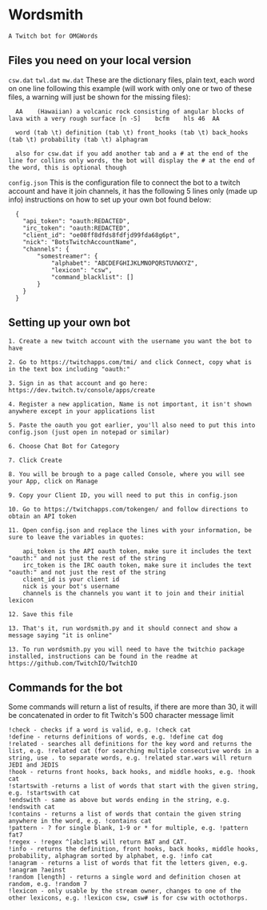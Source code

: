 # Wordsmith
`A Twitch bot for OMGWords`

## Files you need on your local version

  `csw.dat` `twl.dat` `mw.dat`
   These are the dictionary files, plain text, each word on one line following this example (will work with only one or two of these files, a warning will just be shown for the missing files):
      
      AA	(Hawaiian) a volcanic rock consisting of angular blocks of lava with a very rough surface [n -S]	bcfm	hls	46	AA
      
      word (tab \t) definition (tab \t) front_hooks (tab \t) back_hooks (tab \t) probability (tab \t) alphagram

      also for csw.dat if you add another tab and a # at the end of the line for collins only words, the bot will display the # at the end of the word, this is optional though
      
      
  `config.json`
   This is the configuration file to connect the bot to a twitch account and have it join channels, it has the following 5 lines only (made up info) instructions on how to set up your own bot found below:
    
      {
        "api_token": "oauth:REDACTED",
        "irc_token": "oauth:REDACTED",
        "client_id": "oe08ff8dfds8fdfjd99fda68g6pt",
        "nick": "BotsTwitchAccountName",
        "channels": {
            "somestreamer": {
                "alphabet": "ABCDEFGHIJKLMNOPQRSTUVWXYZ",
                "lexicon": "csw",
                "command_blacklist": []
            }
        }
      }
      
    
## Setting up your own bot 

  	1. Create a new twitch account with the username you want the bot to have

  	2. Go to https://twitchapps.com/tmi/ and click Connect, copy what is in the text box including "oauth:"

  	3. Sign in as that account and go here: https://dev.twitch.tv/console/apps/create

  	4. Register a new application, Name is not important, it isn't shown anywhere except in your applications list

  	5. Paste the oauth you got earlier, you'll also need to put this into config.json (just open in notepad or similar)

  	6. Choose Chat Bot for Category

  	7. Click Create

  	8. You will be brough to a page called Console, where you will see your App, click on Manage

  	9. Copy your Client ID, you will need to put this in config.json

  	10. Go to https://twitchapps.com/tokengen/ and follow directions to obtain an API token

  	11. Open config.json and replace the lines with your information, be sure to leave the variables in quotes:
	  	
		api_token is the API oauth token, make sure it includes the text "oauth:" and not just the rest of the string
		irc_token is the IRC oauth token, make sure it includes the text "oauth:" and not just the rest of the string
	  	client_id is your client id
	  	nick is your bot's username
	  	channels is the channels you want it to join and their initial lexicon

  	12. Save this file

  	13. That's it, run wordsmith.py and it should connect and show a message saying "it is online"
    
    13. To run wordsmith.py you will need to have the twitchio package installed, instructions can be found in the readme at https://github.com/TwitchIO/TwitchIO

## Commands for the bot

Some commands will return a list of results, if there are more than 30, it will be concatenated in order to fit Twitch's 500 character message limit

	!check - checks if a word is valid, e.g. !check cat
	!define - returns definitions of words, e.g. !define cat dog
	!related - searches all definitions for the key word and returns the list, e.g. !related cat (for searching multiple consecutive words in a string, use . to separate words, e.g. !related star.wars will return JEDI and JEDIS
	!hook - returns front hooks, back hooks, and middle hooks, e.g. !hook cat
	!startswith -returns a list of words that start with the given string, e.g. !startswith cat
	!endswith - same as above but words ending in the string, e.g. !endswith cat
	!contains - returns a list of words that contain the given string anywhere in the word, e.g. !contains cat
	!pattern - ? for single blank, 1-9 or * for multiple, e.g. !pattern fat7
	!regex - !regex ^[abc]at$ will return BAT and CAT.
	!info - returns the definition, front hooks, back hooks, middle hooks, probability, alphagram sorted by alphabet, e.g. !info cat
	!anagram - returns a list of words that fit the letters given, e.g. !anagram ?aeinst
	!random [length] - returns a single word and definition chosen at random, e.g. !random 7
    !lexicon - only usable by the stream owner, changes to one of the other lexicons, e.g. !lexicon csw, csw# is for csw with octothorps.
